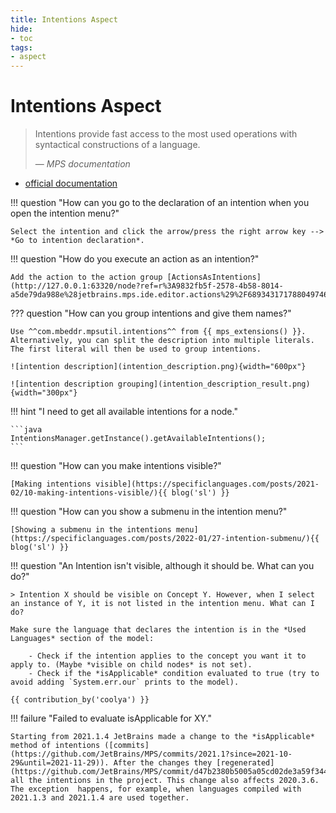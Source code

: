 ```yaml
---
title: Intentions Aspect
hide:
- toc
tags:
- aspect
---
```


# Intentions Aspect

>  Intentions provide fast access to the most used operations with syntactical constructions of a language.
>
> — <cite>MPS documentation</cite>

- [official documentation](https://www.jetbrains.com/help/mps/mps-intentions.html)

!!! question "How can you go to the declaration of an intention when you open the intention menu?"
    
    Select the intention and click the arrow/press the right arrow key --> *Go to intention declaration*.

!!! question "How do you execute an action as an intention?"

    Add the action to the action group [ActionsAsIntentions](http://127.0.0.1:63320/node?ref=r%3A9832fb5f-2578-4b58-8014-a5de79da988e%28jetbrains.mps.ide.editor.actions%29%2F6893431717880497466).

??? question "How can you group intentions and give them names?"

    Use ^^com.mbeddr.mpsutil.intentions^^ from {{ mps_extensions() }}. 
    Alternatively, you can split the description into multiple literals. The first literal will then be used to group intentions.

    ![intention description](intention_description.png){width="600px"}

    ![intention description grouping](intention_description_result.png){width="300px"}

!!! hint "I need to get all available intentions for a node."

    ```java
    IntentionsManager.getInstance().getAvailableIntentions();
    ```

!!! question "How can you make intentions visible?"
    
    [Making intentions visible](https://specificlanguages.com/posts/2021-02/10-making-intentions-visible/){{ blog('sl') }}

!!! question "How can you show a submenu in the intention menu?"
    
    [Showing a submenu in the intentions menu](https://specificlanguages.com/posts/2022-01/27-intention-submenu/){{ blog('sl') }}

!!! question "An Intention isn't visible, although it should be. What can you do?"

    > Intention X should be visible on Concept Y. However, when I select an instance of Y, it is not listed in the intention menu. What can I do?

    Make sure the language that declares the intention is in the *Used Languages* section of the model:

        - Check if the intention applies to the concept you want it to apply to. (Maybe *visible on child nodes* is not set).
        - Check if the *isApplicable* condition evaluated to true (try to avoid adding `System.err.our` prints to the model).

    {{ contribution_by('coolya') }}

!!! failure "Failed to evaluate isApplicable for XY."

    Starting from 2021.1.4 JetBrains made a change to the *isApplicable* method of intentions ([commits](https://github.com/JetBrains/MPS/commits/2021.1?since=2021-10-29&until=2021-11-29)). After the changes they [regenerated](https://github.com/JetBrains/MPS/commit/d47b2380b5005a05cd02de3a59f34448daae18f6) all the intentions in the project. This change also affects 2020.3.6. The exception  happens, for example, when languages compiled with 2021.1.3 and 2021.1.4 are used together.
